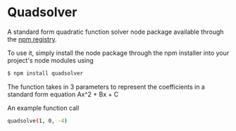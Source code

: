 # Quadsolver
A standard form quadratic function solver node package available through the [npm registry](https://www.npmjs.com/).

To use it, simply install the node package through the npm installer into your project's node modules using
```bash
$ npm install quadsolver
```

The function takes in 3 parameters to represent the coefficients in a standard form equation  Ax^2 + Bx + C

An example function call
```bash
quadsolve(1, 0, -4)
```
